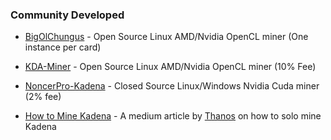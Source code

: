 ### **Community Developed**

 - [BigOlChungus](https://github.com/kadena-community/bigolchungus) - Open Source Linux AMD/Nvidia OpenCL miner (One instance per card)

 - [KDA-Miner](https://github.com/Jacoby6000/kda-miner/releases) - Open Source Linux AMD/Nvidia OpenCL miner (10% Fee)

 - [NoncerPro-Kadena](https://github.com/NoncerPro/Kadena) - Closed Source Linux/Windows Nvidia Cuda miner (2% fee)

 - [How to Mine Kadena](https://medium.com/kadenacoin/how-to-mine-kadena-kda-c5fe1746c83d) - A medium article by [Thanos](https://medium.com/@Thanos_42) on how to solo mine Kadena
